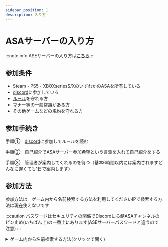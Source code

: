 ```yaml
---
sidebar_position: 1
description: 入り方
---
```


# ASAサーバーの入り方
:::note info 
ASEサーバーの入り方は[こちら](/docs/ase/join.md)
:::

## 参加条件　
- Steam・PS5・XBOXseriesS/XのいずれかのASAを所有している
- [discord](https://discord.gg/mW3jzjunhf)に参加している
- [ルール](/docs/rule)を守れる方
- マナー等の一般常識がある方
- その他ゲームなどの規約を守れる方
## 参加手続き

手順①　[discord](https://discord.gg/mW3jzjunhf)に参加してルールを読む

手順②　自己紹介でASAサーバー参加希望という言葉を入れて自己紹介をする

手順③　管理者が案内してくれるのを待つ（基本6時間以内には案内されますどんなに遅くても1日で案内します）

## 参加方法

参加方法は　ゲーム内から名前検索する方法を利用してくださいIPで検索する方法は現在使えないです

:::caution 
パスワードはセキュリティの関係でDiscordにら鯖ASAチャンネルのピン止め(いちばん上)の一番上にあります(ASEサーバーパスワードと違うので注意)
:::


<details>
  <summary>ゲーム内から名前検索する方法(クリックで開く)</summary>

  まず、ARKを起動して「join game」を押します。 
次に検索設定のチェックなどを下の画像又は表の通りにします。
　<img src="/img/join/joinASA.png" />

   設定項目                    | 値
-------------------------- | --------
ネームフィルター                        | nirasaba
マップ                                 | 全マップ
ゲームモード                            | 全モード
ソート順                                | 名前
自動お気に入り | チェックをつける
パスワードありのサーバーを表示         | チェックをつける
show player Servers         | チェックをつける
セッション                     | 非公式
 

    ※パスワードはセキュリティの関係でDiscordのサーバーに関しての一番上にあります

</details>
